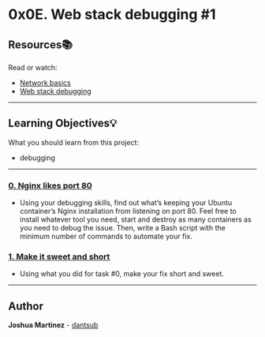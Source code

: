 # 0x0E. Web stack debugging #1

## Resources:books:

Read or watch:

* [Network basics](https://intranet.hbtn.io/concepts/33)
* [Web stack debugging](https://intranet.hbtn.io/concepts/68)

---

## Learning Objectives:bulb:

What you should learn from this project:

* debugging

---

### [0. Nginx likes port 80](./0-nginx_likes_port_80)

* Using your debugging skills, find out what’s keeping your Ubuntu container’s Nginx installation from listening on port 80. Feel free to install whatever tool you need, start and destroy as many containers as you need to debug the issue. Then, write a Bash script with the minimum number of commands to automate your fix.


### [1. Make it sweet and short](./1-debugging_made_short)

* Using what you did for task #0, make your fix short and sweet.

---

## Author
**Joshua Martinez** - [dantsub](https://github.com/dantsub)
